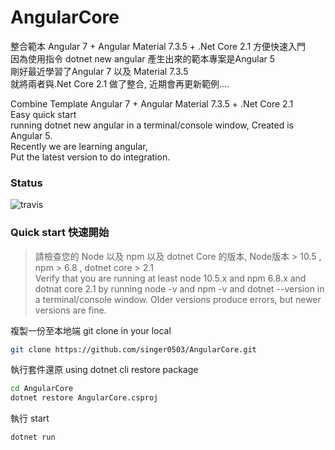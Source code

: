 # AngularCore
整合範本 Angular 7 + Angular Material 7.3.5 + .Net Core 2.1
方便快速入門<br>
因為使用指令 dotnet new angular 產生出來的範本專案是Angular 5 <br>
剛好最近學習了Angular 7 以及 Material 7.3.5 <br>
就將兩者與.Net Core 2.1 做了整合, 近期會再更新範例.... <br>

Combine Template Angular 7 + Angular Material 7.3.5 + .Net Core 2.1  <br>
Easy quick start  <br>
running dotnet new angular in a terminal/console window, Created is Angular 5.  <br>
Recently we are learning angular,  <br>
Put the latest version to do integration.  <br>

### Status

![travis](https://travis-ci.org/singer0503/AngularCore.svg?branch=master)


### Quick start 快速開始
>請檢查您的 Node 以及 npm 以及 dotnet Core 的版本, Node版本 > 10.5 , npm > 6.8 , dotnet core > 2.1<br>
Verify that you are running at least node 10.5.x and npm 6.8.x and dotnat core 2.1 by running node -v and npm -v and dotnet --version in a terminal/console window. Older versions produce errors, but newer versions are fine.

複製一份至本地端 git clone in your local 
 ```bash
git clone https://github.com/singer0503/AngularCore.git
 ```

執行套件還原 using dotnet cli restore package 
```bash
cd AngularCore
dotnet restore AngularCore.csproj
```

執行 start 
```bash
dotnet run
```

